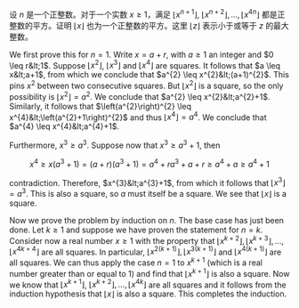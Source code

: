 设 $n$ 是一个正整数。对于一个实数 $x \geq 1$，满足 $\left\lfloor x^{n+1}\right\rfloor$, $\left\lfloor x^{n+2}\right\rfloor, \ldots,\left\lfloor x^{4 n}\right\rfloor$ 都是正整数的平方。证明 $\lfloor x\rfloor$ 也为一个正整数的平方。这里 $⌊z⌋$ 表示小于或等于 $z$ 的最大整数。

We first prove this for $n=1$. Write $x=a+r$, with $a \geq 1$ an integer and $0 \leq r&lt;1$. Suppose $\left\lfloor x^{2}\right\rfloor$, $\left\lfloor x^{3}\right\rfloor$ and $\left\lfloor x^{4}\right\rfloor$ are squares. It follows that $a \leq x&lt;a+1$, from which we conclude that $a^{2} \leq x^{2}&lt;(a+1)^{2}$. This pins $x^{2}$ between two consecutive squares. But $\left\lfloor x^{2}\right\rfloor$ is a square, so the only possibility is $\left\lfloor x^{2}\right\rfloor=a^{2}$. We conclude that $a^{2} \leq x^{2}&lt;a^{2}+1$. Similarly, it follows that $\left(a^{2}\right)^{2} \leq x^{4}&lt;\left(a^{2}+1\right)^{2}$ and thus $\left\lfloor x^{4}\right\rfloor=a^{4}$. We conclude that $a^{4} \leq x^{4}&lt;a^{4}+1$.

Furthermore, $x^{3} \geq a^{3}$. Suppose now that $x^{3} \geq a^{3}+1$, then

$$ x^{4} \geq x\left(a^{3}+1\right)=(a+r)\left(a^{3}+1\right)=a^{4}+r a^{3}+a+r \geq a^{4}+a \geq a^{4}+1 $$

contradiction. Therefore, $x^{3}&lt;a^{3}+1$, from which it follows that $\left\lfloor x^{3}\right\rfloor=a^{3}$. This is also a square, so $a$ must itself be a square. We see that $\lfloor x\rfloor$ is a square.

Now we prove the problem by induction on $n$. The base case has just been done. Let $k \geq 1$ and suppose we have proven the statement for $n=k$. Consider now a real number $x \geq 1$ with the property that $\left\lfloor x^{k+2}\right\rfloor,\left\lfloor x^{k+3}\right\rfloor, \ldots,\left\lfloor x^{4 k+4}\right\rfloor$ are all squares. In particular, $\left\lfloor x^{2(k+1)}\right\rfloor,\left\lfloor x^{3(k+1)}\right\rfloor$ and $\left\lfloor x^{4(k+1)}\right\rfloor$ are all squares. We can thus apply the case $n=1$ to $x^{k+1}$ (which is a real number greater than or equal to 1) and find that $\left\lfloor x^{k+1}\right\rfloor$ is also a square. Now we know that $\left\lfloor x^{k+1}\right\rfloor$, $\left\lfloor x^{k+2}\right\rfloor, \ldots,\left\lfloor x^{4 k}\right\rfloor$ are all squares and it follows from the induction hypothesis that $\lfloor x\rfloor$ is also a square. This completes the induction.